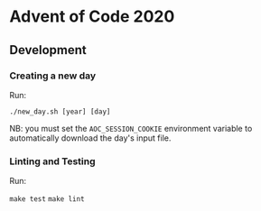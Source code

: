 # Advent of Code 2020

## Development

### Creating a new day

Run:

`./new_day.sh [year] [day]`

NB: you must set the `AOC_SESSION_COOKIE` environment variable to automatically
download the day's input file.

### Linting and Testing

Run:

`make test`
`make lint`
